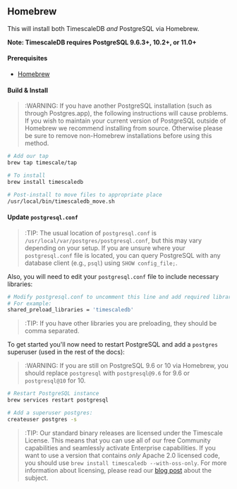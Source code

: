 ## Homebrew [](homebrew)

This will install both TimescaleDB *and* PostgreSQL via Homebrew.

**Note: TimescaleDB requires PostgreSQL 9.6.3+, 10.2+, or 11.0+**

#### Prerequisites

- [Homebrew][]

#### Build & Install

>:WARNING: If you have another PostgreSQL installation
(such as through Postgres.app), the following instructions will
cause problems. If you wish to maintain your current version of PostgreSQL
outside of Homebrew we recommend installing from source.  Otherwise please be
sure to remove non-Homebrew installations before using this method.

```bash
# Add our tap
brew tap timescale/tap

# To install
brew install timescaledb

# Post-install to move files to appropriate place
/usr/local/bin/timescaledb_move.sh
```

#### Update `postgresql.conf`

>:TIP: The usual location of `postgresql.conf` is
`/usr/local/var/postgres/postgresql.conf`, but this may vary depending on
your setup. If you are unsure where your `postgresql.conf` file
is located, you can query PostgreSQL with any database client (e.g., `psql`)
using `SHOW config_file;`.

Also, you will need to edit your `postgresql.conf` file to include
necessary libraries:

```bash
# Modify postgresql.conf to uncomment this line and add required libraries.
# For example:
shared_preload_libraries = 'timescaledb'
```

>:TIP: If you have other libraries you are preloading, they should be comma separated.

To get started you'll now need to restart PostgreSQL and add
a `postgres` superuser (used in the rest of the docs):
>:WARNING: If you are still on PostgreSQL 9.6 or 10 via Homebrew, you should
replace `postgresql` with <code>postgresql&#64;9.6</code> for 9.6 or
<code>postgresql&#64;10</code> for 10.

```bash
# Restart PostgreSQL instance
brew services restart postgresql

# Add a superuser postgres:
createuser postgres -s
```

>:TIP: Our standard binary releases are licensed under the Timescale License.
This means that you can use all of our free Community capabilities and
seamlessly activate Enterprise capabilities.
If you want to use a version that contains _only_ Apache 2.0 licensed
code, you should use `brew install timescaledb --with-oss-only`.
For more information about licensing, please read our [blog post][blog-post]
about the subject.

[Homebrew]: https://brew.sh/
[blog-post]: https://blog.timescale.com/how-we-are-building-an-open-source-business-a7701516a480
